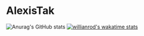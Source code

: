 # AlexisTak

![Anurag's GitHub stats](https://github-readme-stats.vercel.app/api?username=AlexisTak&show_icons=true&theme=tokyonight)
[![willianrod's wakatime stats](https://github-readme-stats.vercel.app/api/wakatime?AlexisTak=willianrod)](https://github.com/AlexisTak/Aldraziel)
